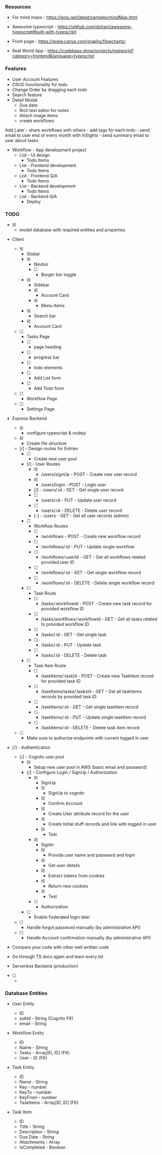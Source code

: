 ### Resources

- For mind maps - https://gojs.net/latest/samples/mindMap.html

- Awesome typescript - https://github.com/dzharii/awesome-typescript#built-with-typescript

- Front page - https://www.canva.com/graphs/flowcharts/

- Real World App - https://codebase.show/projects/realworld?category=frontend&language=typescript

### Features

- User Account Features
- CRUD functionality for todo
- Change Order by dragging each todo
- Search feature
- Detail Modal
    - Due date
    - Rich text editor for notes
    - Attach image items
    - create workflows

Add Later
    - share workflows with others
    - add tags for each todo
    - send email to user end of every month with InSights
    - send summary email to user about tasks

- Workflow - App development project
  - List - UI design
    - Todo Items
  - List - Frontend development
    - Todo Items
  - List - Frontend Q/A
    - Todo Items
  - List - Backend development
    - Todo Items
  - List - Backend Q/A
    - Deploy

### TODO

- [x] - model database with required entities and properties

- Client
  - [x] - Global
    - [x] - Navbar
      - [ ] - Burger bar toggle
    - [x] - Sidebar
      - [x] - Account Card
      - [x] - Menu Items
    - [x] - Search bar
    - [x] - Account Card
  - [ ] - Tasks Page
    - [ ] - page heading
    - [ ] - progress bar
    - [ ] - todo elements
    - [ ] - Add List form
    - [ ] - Add Todo form
  - [ ] - Workflow Page
  - [ ] - Settings Page

- Express Backend
  - [x] - configure typescript & nodejs
  - [x] - Create file structure
  - [/] - Design routes for Entries
    - [ ] - Create new user pool
    - [/] - User Routes
      - [x] - /users/signUp - POST    - Create new user record
      - [x] - /users/login  - POST    - Login user
      - [/] - /users/:id    - GET     - Get single user record
      - [ ] - /users/:id    - PUT     - Update user record
      - [ ] - /users/:id    - DELETE  - Delete user record
      - [-] - /users        - GET     - Get all user records (admin)
    - [ ] - Workflow Routes
      - [ ] - /workflows           - POST    - Create new workflow record
      - [ ] - /workflows/:id       - PUT     - Update single workflow
      - [ ] - /workflows/:userId   - GET     - Get all workflows related provided user ID
      - [ ] - /workflows/:id       - GET     - Get single workflow record
      - [ ] - /workflows/:id       - DELETE  - Delete single workflow record
    - [ ] - Task Route
      - [ ] - /tasks/:workflowId              - POST    - Create new task record for provided workflow ID
      - [ ] - /tasks/workflows/:workflowId    - GET     - Get all tasks related to provided workflow ID
      - [ ] - /tasks/:id                      - GET     - Get single task
      - [ ] - /tasks/:id                      - PUT     - Update task
      - [ ] - /tasks/:id                      - DELETE  - Delete task
    - [ ] - Task Item Route
      - [ ] - /taskItems/:taskId              - POST    - Create new TaskItem record for provided task ID
      - [ ] - /taskItems/tasks/:tasksId       - GET     - Get all taskItems records by provided task ID
      - [ ] - /taskItems/:id                  - GET     - Get single taskItem record
      - [ ] - /taskItems/:id                  - PUT     - Update single taskItem record
      - [ ] - /taskItems/:id                 - DELETE  - Delete task item record
  - [ ] - Make sure to authorize endpoints with current logged in user


- [/] - Authentication
  - [/] - Cognito user pool
    - [x] - Setup new user pool in AWS (basic email and password)
    - [/] - Configure Login / SignUp / Authorization
      - [x] - SignUp
        - [x] - SignUp to cognito
        - [x] - Confirm Account
        - [x] - Create User attribute record for the user
        - [x] - Create Initial stuff records and link with logged in user
        - [x] - Test
      - [x] - SignIn
        - [x] - Provide user name and password and login
        - [x] - Get user details
        - [x] - Extract tokens from cookies
        - [x] - Return new cookies
        - [x] - Test
      - [ ] - Authorization

    - [ ] - Enable Federated login later
  - [ ] - Handle forgot password manually (by administrative API)
  - [ ] - Handle Account confirmation manually (by administrative API)

- Compare your code with other well written code
- Go through TS docs again and learn every bit

- Serverless Backend (production)
- [ ] - 

### Database Entities

- User Entity
  - ID
  - subId - String (Cognito FK)
  - email - String

- Workflow Entity
  - ID
  - Name - String
  - Tasks - Array[ID, ID] (FK)
  - User - ID (FK)

- Task Entity
  - ID
  - Name - String
  - Key - number
  - KeyTo - number
  - KeyFrom - number
  - TaskItems - Array[ID, ID] (FK)

- Task Item
  - ID
  - Title - String
  - Description - String
  - Due Date - String
  - Attachments - Array
  - IsCompleted - Boolean